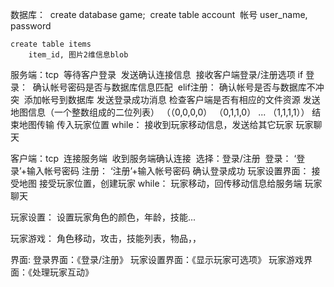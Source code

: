 数据库：
​	create database game;
​	create table account
​		帐号 user_name, password

    create table items
        item_id, 图片2维信息blob

服务端：tcp
​	等待客户登录
​	发送确认连接信息
​	接收客户端登录/注册选项
​		if 登录：
​			确认帐号密码是否与数据库信息匹配
​		elif注册：
​			确认帐号是否与数据库不冲突
​			添加帐号到数据库
    发送登录成功消息
    检查客户端是否有相应的文件资源
    发送地图信息（一个整数组成的二位列表）
            （（0,0,0,0）
              （0,1,1,0）
              ...
              （1,1,1,1））
    结束地图传输
    传入玩家位置
    while：
        接收到玩家移动信息，发送给其它玩家
        玩家聊天

客户端：tcp
​	连接服务端
​	收到服务端确认连接
​	选择：登录/注册
​		登录：
​			‘登录’+输入帐号密码
        注册：
            ‘注册’+输入帐号密码
    确认登录成功
    玩家设置界面：
    接受地图
    接受玩家位置，创建玩家
    while：
        玩家移动，回传移动信息给服务端
        玩家聊天

玩家设置：
    设置玩家角色的颜色，年龄，技能...

玩家游戏：
    角色移动，攻击，技能列表，物品，，

界面:
    登录界面：《登录/注册》
    玩家设置界面：《显示玩家可选项》
    玩家游戏界面：《处理玩家互动》
